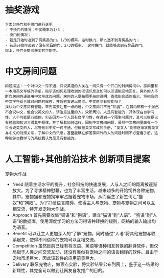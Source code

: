# 抽奖游戏
    下面分换门和不换门进行说明
    - 不换门的情况：中奖概率为1/3 ；
    - 换门的情况：
	- 若是开始时选到了有奖品的门，1/3的概率，这时换门，那么选不到有奖品的门；
	- 若是开始时选到了没有奖品的门，2/3的概率， 这时换门，就能够选到有奖品的门。
    综上，换门会提高获奖的可能性。
# 中文房间问题
    问题描述：一个对中文一窍不通，只说英语的人关在一间只有一个开口的封闭房间中。房间里有一本用英文写成的手册，指示该如何处理收到的汉语讯息及如何以汉语相应地回复。房外的人不断向房间内递进用中文写成的问题。房内的人便按照手册的说明，查找到合适的指示，将相应的中文字符组合成对问题的解答，并将答案递出房间。中文房间有智能吗？
    我认为中文房间有智能。首先需要注意一点的是，中文房间并不是“机器”，在其内部有一个虽然不会说中文，但会说英文的人，请注意这里的人。众所周知，人是有智能的，其体现在自学习性。人不可能是万能的，但正因为一个人具有自学习性，在遇到一个陌生问题时，其可以根据已有经验和知识习得其中规律，并了解其如何运行。回到中文房间问题，虽然中文房间里面有一个只会说英文的人，尽管他对中文一窍不通，但根据英文写成的手册，“英文人”能够逐渐掌握英文与中文的对照关系，了解中文的讯息，甚至能够在解答房间外的人的问题时而不必查看手册。这种能够自我学习的系统我认为是具有智能的。
# 人工智能+其他前沿技术 创新项目提案
宠物大作战
- Need
    随着生活水平的提升，社会科技的快速发展，人与人之间的距离被逐渐放大。为了寻求精神慰藉，也为了丰富生活，越来越多的开始饲养各种宠物，其中，宠物猫和宠物狗牢牢占据着宠物市场，从而诞生了新生词汇“猫奴”和“狗奴”。为了打破语言障碍，使得主人与宠物、宠物与宠物之间可以互相交流，特开发宠物大作战。
- Approach
    首先需要收集“猫语”和“狗语”，建立“猫语”到“人语”、“狗语”到“人语”的数据库，使用深度学习的方法习得语种转换的规则，网络的输入输出均为语音。
- Benefit
    可以让主人更加深入的“了解”宠物，同时通过“人语”将其他宠物与联系起来，使得不同语种的宠物可以互相交流。
- Competition
    虽然目前已经有将汉语、英语等语种相互转换的翻译软件，但仅局限于人类之间交流互动，还没有类似将宠物之间的语言翻译的软件。且由于宠物市场巨大，因此该软件的应用前景巨大。
- Delivery
    联系宠物店，做顶点实验，将实验结果公布到网上，鉴于这一结果的新颖性，其完全可以做到让网友自发推广的目的。
